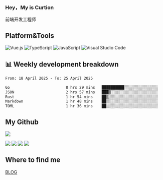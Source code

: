### Hey，My is Curtion
前端开发工程师
## Platform&Tools

![Vue.js](https://img.shields.io/badge/-Vue.js-4FC08D?style=flat-square&logo=Vue.js&logoColor=white)
![TypeScript](https://img.shields.io/badge/-TypeScript-007ACC?style=flat-square&logo=typescript&logoColor=white)
![JavaScript](https://img.shields.io/badge/-JavaScript-F7DF1E?style=flat-square&logo=javascript&logoColor=black)
![Visual Studio Code](https://img.shields.io/badge/-VSCode-007ACC?style=flat-square&logo=Visual-Studio-Code&logoColor=white)

## 📊 Weekly development breakdown

<!--START_SECTION:waka-->

```txt
From: 18 April 2025 - To: 25 April 2025

Go                         8 hrs 29 mins   ██████████░░░░░░░░░░░░░░░   40.03 %
JSON                       2 hrs 57 mins   ███▒░░░░░░░░░░░░░░░░░░░░░   13.92 %
Rust                       1 hr 54 mins    ██▒░░░░░░░░░░░░░░░░░░░░░░   08.98 %
Markdown                   1 hr 48 mins    ██░░░░░░░░░░░░░░░░░░░░░░░   08.50 %
TOML                       1 hr 36 mins    ██░░░░░░░░░░░░░░░░░░░░░░░   07.56 %
```

<!--END_SECTION:waka-->

## My Github

![](http://github-profile-summary-cards.vercel.app/api/cards/profile-details?username=curtion&theme=nord_bright)

![](http://github-profile-summary-cards.vercel.app/api/cards/stats?username=curtion&theme=nord_bright)
![](http://github-profile-summary-cards.vercel.app/api/cards/productive-time?username=curtion&theme=nord_bright&utcOffset=8)
![](http://github-profile-summary-cards.vercel.app/api/cards/repos-per-language?username=curtion&theme=nord_bright)
![](http://github-profile-summary-cards.vercel.app/api/cards/most-commit-language?username=curtion&theme=nord_bright)

## Where to find me

[BLOG](https://blog.3gxk.net)
